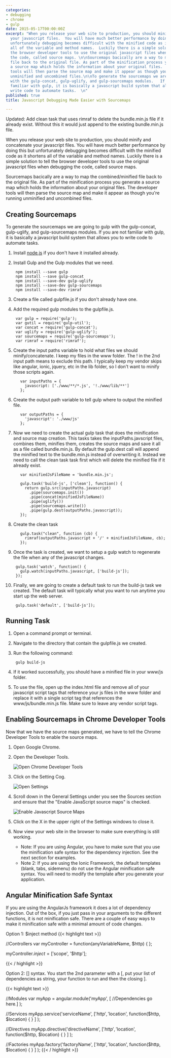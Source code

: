 ```yaml
---
categories:
- debugging
- chrome
- gulp
date: 2015-05-17T00:00:00Z
excerpt: "When you release your web site to production, you should minify and concatenate
  your javascript files.  You will have much better performance by doing this but
  unfortunately debugging becomes difficult with the minified code as it shortens
  all of the variable and method names.  Luckily there is a simple solution to tell
  the browser developer tools to use the original javascript files when debugging
  the code, called source maps. \n\nSourcemaps bacically are a way to map the combined/minified
  file back to the original file. As part of the minification process you generate
  a source map which holds the information about your original files.  The developer
  tools will then parse the source map and make it appear as though you're running
  unminified and uncombined files.\n\nTo generate the sourcemaps we are going to gulp
  with the gulp-concat, gulp-uglify, and gulp-sourcemaps modules.   If you are not
  familiar with gulp, it is basically a javascript build system that allows you to
  write code to automate tasks.  \n"
published: true
title: Javascript Debugging Made Easier with Sourcemaps

---
```


Updated: Add clean task that uses rimraf to delete the bundle.min.js file if it already exist.  Without this it would just append to the existing bundle.min.js file.

When you release your web site to production, you should minify and concatenate your javascript files.  You will have much better performance by doing this but unfortunately debugging becomes difficult with the minified code as it shortens all of the variable and method names.  Luckily there is a simple solution to tell the browser developer tools to use the original javascript files when debugging the code, called source maps.

Sourcemaps bacically are a way to map the combined/minified file back to the original file. As part of the minification process you generate a source map which holds the information about your original files.  The developer tools will then parse the source map and make it appear as though you're running unminified and uncombined files.

## Creating Sourcemaps

To generate the sourcemaps we are going to gulp with the gulp-concat, gulp-uglify, and gulp-sourcemaps modules.   If you are not familiar with gulp, it is basically a javascript build system that allows you to write code to automate tasks.

1. Install [node.js](http://nodejs.org) if you don't have it installed already.
1. Install Gulp and the Gulp modules that we need.

        npm install --save gulp
        npm install --save gulp-concat
        npm install --save-dev gulp-uglify
        npm install --save-dev gulp-sourcemaps
        npm install --save-dev rimraf

1. Create a file called gulpfile.js if you don't already have one.
1. Add the required gulp modules to the gulpfile.js.

        var gulp = require('gulp');
        var gutil = require('gulp-util');
        var concat = require('gulp-concat');
        var uglify = require('gulp-uglify');
        var sourcemaps = require('gulp-sourcemaps');
        var rimraf = require('rimraf');

1. Create the input paths variable to hold what files we should minify/concatenate.  I keep my files in the www folder.  The ! in the 2nd input path means to exclude this path.  I typically keep my vendor skips like angular, ionic, jquery, etc in the lib folder, so I don't want to minify those scripts again.

          var inputPaths = {
            javascript: ['./www/**/*.js', '!./www/lib/**']
          };

1. Create the output path variable to tell gulp where to output the minified file.

          var outputPaths = {
            'javascript': './www/js'
          };

1. Now we need to create the actual gulp task that does the minification and source map creation.  This tasks takes  the inputPaths.javscript files, combines them, minifies them, creates the source maps and save it all as a file called bundle.min.js.  By default the gulp.dest call will append the minified text to the bundle.min.js instead of overwriting it.  Instead we need to call the clean task task first which will delete the minified file if it already exist.

          var minifiedJsFileName = 'bundle.min.js';

          gulp.task('build-js', ['clean'], function() {
            return gulp.src(inputPaths.javascript)
              .pipe(sourcemaps.init())
              .pipe(concat(minifiedJsFileName))
              .pipe(uglify())
              .pipe(sourcemaps.write())
              .pipe(gulp.dest(outputPaths.javascript));
          });

1. Create the clean task

          gulp.task("clean", function (cb) {
            rimraf(outputPaths.javascript + '/' + minifiedJsFileName, cb);
          });

1. Once the task is created, we want to setup a gulp watch to regenerate the file when any of the javascript changes.

        gulp.task('watch', function() {
          gulp.watch(inputPaths.javascript, ['build-js']);
        });

1. Finally, we are going to create a default task to run the build-js task we created.  The default task will typically what you want to run anytime you start up the web server.

        gulp.task('default', ['build-js']);

## Running Task

1. Open a command prompt or terminal.
1. Navigate to the directory that contain the gulpfile.js we created.
1. Run the following command:

        gulp build-js

1. If it worked successfully, you should have a minified file in your www/js folder.
1. To use the file, open up the index.html file and remove all of your javascript script tags that reference your js files in the www folder and replace it with a single script tag that references the www/js/bundle.min.js file.  Make sure to leave any vendor script tags.

## Enabling Sourcemaps in Chrome Developer Tools

Now that we have the source maps generated, we have to tell the Chrome Developer Tools to enable the source maps.

1. Open Google Chrome.
1. Open the Developer Tools.

    ![Open Chrome Developer Tools](/images/ChromeDevTools/ChromeDevTools-Open.png)

1. Click on the Setting Cog.

    ![Open Settings](/images/ChromeDevTools/ChromeDevTools-SettingsCog.png)

1. Scroll down in the General Settings under you see the Sources section and ensure that the "Enable JavaScript source maps" is checked.

    ![Enable Javascript Source Maps](/images/ChromeDevTools/ChromeDevTools-JavascriptSourcemapsEnabled.png)

1. Click on the X in the upper right of the Settings windows to close it.
1. Now view your web site in the browser to make sure everything is still working.
    * Note: If you are using Angular, you have to make sure that you use the minification safe syntax for the dependency injection.  See the next section for examples.
    * Note 2: If you are using the Ionic Framework, the default templates (blank, tabs, sidemenu) do not use the Angular minification safe syntax.  You will need to modify the template after you generate your application.

## Angular Minification Safe Syntax

If you are using the AngularJs framework it does a lot of dependency injection.  Out of the box, if you just pass in your arguments to the different functions, it is not minification safe.  There are a couple of easy ways to make it minification safe with a minimal amount of code changes.

Option 1: $inject method
{{< highlight text >}}

//Controllers
var myController = function(anyVariableName, $http) {
};

myController.$inject = ['$scope', '$http'];

{{< / highlight >}}

Option 2: &#91;&#93; syntax.  You start the 2nd parameter with a &#91;, put your list of dependencies as string, your function to run and then the closing &#93;.

  {{< highlight text >}}

//Modules
var myApp = angular.module('myApp',
     [ //Dependencies go here.]
);

//Services
myApp.service('serviceName',
   ['$http', '$location',
        function($http, $location) {
        }
   ]
);

//Directives
myApp.directive('directiveName',
    ['$http', '$location',
         function($http, $location)
         {
         }
    ]
);

//Factories
myApp.factory('factoryName',
     ['$http', '$location',
          function($http, $location) {
          }
     ]
);
{{< / highlight >}}
